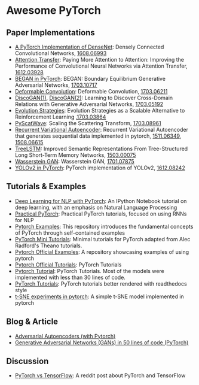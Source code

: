# Awesome PyTorch

## Paper Implementations

- [A PyTorch Implementation of DenseNet](https://github.com/bamos/densenet.pytorch): Densely Connected Convolutional Networks, [1608.06993](https://arxiv.org/abs/1608.06993)
- [Attention Transfer](https://github.com/szagoruyko/attention-transfer): Paying More Attention to Attention: Improving the Performance of Convolutional Neural Networks via Attention Transfer, [1612.03928](https://arxiv.org/abs/1612.03928)
- [BEGAN in PyTorch](https://github.com/carpedm20/BEGAN-pytorch): BEGAN: Boundary Equilibrium Generative Adversarial Networks, [1703.10717](https://arxiv.org/abs/1703.10717)
- [Deformable Convolution](https://github.com/oeway/pytorch-deform-conv): Deformable Convolution, [1703.06211](http://arxiv.org/abs/1703.06211)
- [DiscoGAN(1)](https://github.com/SKTBrain/DiscoGAN), [DiscoGAN(2)](https://github.com/carpedm20/DiscoGAN-pytorch): Learning to Discover Cross-Domain Relations with Generative Adversarial Networks, [1703.05192](https://arxiv.org/abs/1703.05192)
- [Evolution Strategies](https://github.com/atgambardella/pytorch-es): Evolution Strategies as a Scalable Alternative to Reinforcement Learning ,[1703.03864](https://arxiv.org/abs/1703.03864)
- [PyScatWave](https://github.com/edouardoyallon/pyscatwave): Scaling the Scattering Transform, [1703.08961](https://arxiv.org/abs/1703.08961)
- [Recurrent Variational Autoencoder](https://github.com/analvikingur/pytorch_RVAE): Recurrent Variational Autoencoder that generates sequential data implemented in pytorch, [1511.06349](https://arxiv.org/abs/1511.06349), [1508.06615](https://arxiv.org/abs/1508.06615)
- [TreeLSTM](https://gist.github.com/wolet/1b49c03968b2c83897a4a15c78980b18): Improved Semantic Representations From Tree-Structured Long Short-Term Memory Networks, [1503.00075](https://arxiv.org/abs/1503.00075)
- [Wasserstein GAN](https://github.com/martinarjovsky/WassersteinGAN): Wasserstein GAN, [1701.07875](https://arxiv.org/abs/1701.07875)
- [YOLOv2 in PyTorch](https://github.com/longcw/yolo2-pytorch): PyTorch implementation of YOLOv2, [1612.08242](https://arxiv.org/abs/1612.08242)

## Tutorials & Examples

- [Deep Learning for NLP with PyTorch](https://github.com/rguthrie3/DeepLearningForNLPInPytorch): An IPython Notebook tutorial on deep learning, with an emphasis on Natural Language Processing
- [Practical PyTorch](https://github.com/spro/practical-pytorch): Practical PyTorch tutorials, focused on using RNNs for NLP
- [Pytorch Examples](https://github.com/jcjohnson/pytorch-examples): This repository introduces the fundamental concepts of PyTorch through self-contained examples
- [PyTorch Mini Tutorials](https://github.com/vinhkhuc/PyTorch-Mini-Tutorials): Minimal tutorials for PyTorch adapted from Alec Radford's Theano tutorials.
- [Pytorch Official Examples](https://github.com/pytorch/examples): A repository showcasing examples of using pytorch
- [Pytorch Official Tutorials](https://github.com/pytorch/tutorials): PyTorch Tutorials
- [Pytorch Tutorial](https://github.com/yunjey/pytorch-tutorial): PyTorch Tutorials. Most of the models were implemented with less than 30 lines of code.
- [PyTorch Tutorials](https://chsasank.github.io/pytorch-tutorials/index.html): PyTorch tutorials better rendered with readthedocs style
- [t-SNE experiments in pytorch](https://github.com/cemoody/topicsne): A simple t-SNE model implemented in pytorch

## Blog & Article

- [Adversarial Autoencoders (with Pytorch)](https://blog.paperspace.com/adversarial-autoencoders-with-pytorch/)
- [Generative Adversarial Networks (GANs) in 50 lines of code (PyTorch)](https://medium.com/@devnag/generative-adversarial-networks-gans-in-50-lines-of-code-pytorch-e81b79659e3f)

## Discussion

- [PyTorch vs TensorFlow](https://www.reddit.com/r/MachineLearning/comments/5w3q74/d_so_pytorch_vs_tensorflow_whats_the_verdict_on/): A reddit post about PyTorch and TensorFlow
